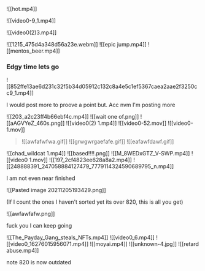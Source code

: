 ![[hot.mp4]]

![[video0-9_1.mp4]]

![[video0(2)3.mp4]]

![[1215_475d4a348d56a23e.webm]]
![[epic jump.mp4]]
![[mentos_beer.mp4]]

### Edgy time lets go
![[852ffe13ae6d231c32f5b34d05912c132c8a4e5c1ef5367caea2aae2f3250cc9_1.mp4]]

I would post more to proove a point but. Acc nvm I'm posting more

![[203_a2c23ff4b66ebf4c.mp4]]
![[wait one of.png]]
![[aAGVYeZ_460s.png]]
![[video0(2) 1.mp4]]
![[video0-52.mov]]
![[video0-1.mov]]

>![[awfafwfwa.gif]]
>![[grwgwrgaefafe.gif]]
>![[eafawfdawf.gif]]

![[chad_wildcat 1.mp4]]
![[based!!!!.png]]
![[M_8WEDxGTZ_V-SWP.mp4]]
![[video0 1.mov]]
![[197_2cf4823ee628a8a2.mp4]]
![[248888391_247058884127479_7779114324590689795_n.mp4]]

I am not even near finished

![[Pasted image 20211205193429.png]]

(If I count the ones I haven't sorted yet its over 820, this is all you get)

![[awfawfafw.png]]

fuck you I can keep going

![[The_Payday_Gang_steals_NFTs.mp4]]
![[video0_6.mp4]]
![[video0_16276015956071.mp4]]
![[moyai.mp4]]
![[unknown-4.jpg]]
![[retard abuse.mp4]]

note 820 is now outdated
